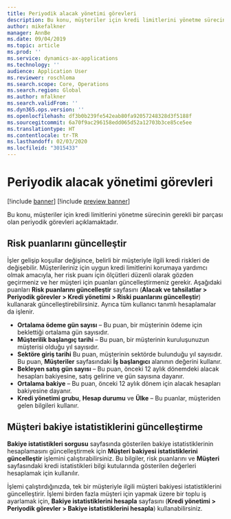 ```yaml
---
title: Periyodik alacak yönetimi görevleri
description: Bu konu, müşteriler için kredi limitlerini yönetme sürecinin gerekli bir parçası olan periyodik görevleri açıklamaktadır.
author: mikefalkner
manager: AnnBe
ms.date: 09/04/2019
ms.topic: article
ms.prod: ''
ms.service: dynamics-ax-applications
ms.technology: ''
audience: Application User
ms.reviewer: roschloma
ms.search.scope: Core, Operations
ms.search.region: Global
ms.author: mfalkner
ms.search.validFrom: ''
ms.dyn365.ops.version: ''
ms.openlocfilehash: df3b0b239fe542eab80fa92057248328d3f5188f
ms.sourcegitcommit: 6a70f9ac296158edd065d52a12703b3ce85ce5ee
ms.translationtype: HT
ms.contentlocale: tr-TR
ms.lasthandoff: 02/03/2020
ms.locfileid: "3015433"
---
```

# <a name="periodic-credit-management-tasks"></a>Periyodik alacak yönetimi görevleri

[!include [banner](../includes/banner.md)]
[!include [preview banner](../includes/preview-banner.md)]

Bu konu, müşteriler için kredi limitlerini yönetme sürecinin gerekli bir parçası olan periyodik görevleri açıklamaktadır.

## <a name="update-risk-scores"></a>Risk puanlarını güncelleştir

İşler gelişip koşullar değişince, belirli bir müşteriyle ilgili kredi riskleri de değişebilir. Müşterileriniz için uygun kredi limitlerini korumaya yardımcı olmak amacıyla, her risk puanı için ölçütleri düzenli olarak gözden geçirmeniz ve her müşteri için puanları güncelleştirmeniz gerekir. Aşağıdaki puanları **Risk puanlarını güncelleştir** sayfasını (**Alacak ve tahsilatlar \> Periyodik görevler \> Kredi yönetimi \> Riski puanlarını güncelleştir**) kullanarak güncelleştirebilirsiniz. Ayrıca tüm kullanıcı tanımlı hesaplamalar da işlenir.

- **Ortalama ödeme gün sayısı** – Bu puan, bir müşterinin ödeme için beklettiği ortalama gün sayısıdır.
- **Müşterilik başlangıç tarihi** – Bu puan, bir müşterinin kuruluşunuzun müşterisi olduğu yıl sayısıdır.
- **Sektöre giriş tarihi** Bu puan, müşterinin sektörde bulunduğu yıl sayısıdır. Bu puan, **Müşteriler** sayfasındaki **İş başlangıcı** alanının değerini kullanır.
- **Bekleyen satış gün sayısı** – Bu puan, önceki 12 aylık dönemdeki alacak hesapları bakiyesine, satış gelirine ve gün sayısına dayanır.
- **Ortalama bakiye** – Bu puan, önceki 12 aylık dönem için alacak hesapları bakiyesine dayanır.
- **Kredi yönetimi grubu**, **Hesap durumu** ve **Ülke** – Bu puanlar, müşteriden gelen bilgileri kullanır.

## <a name="update-customer-balance-statistics"></a>Müşteri bakiye istatistiklerini güncelleştirme

**Bakiye istatistikleri sorgusu** sayfasında gösterilen bakiye istatistiklerinin hesaplamasını güncelleştirmek için **Müşteri bakiyesi istatistiklerini güncelleştir** işlemini çalıştırabilirsiniz. Bu bilgiler, risk puanlarını ve **Müşteri** sayfasındaki kredi istatistikleri bilgi kutularında gösterilen değerleri hesaplamak için kullanılır.

İşlemi çalıştırdığınızda, tek bir müşteriyle ilgili müşteri bakiyesi istatistiklerini güncelleştirir. İşlemi birden fazla müşteri için yapmak üzere bir toplu iş ayarlamak için, **Bakiye istatistiklerini hesapla** sayfasını (**Kredi yönetimi \> Periyodik görevler \> Bakiye istatistiklerini hesapla**) kullanabilirsiniz.
